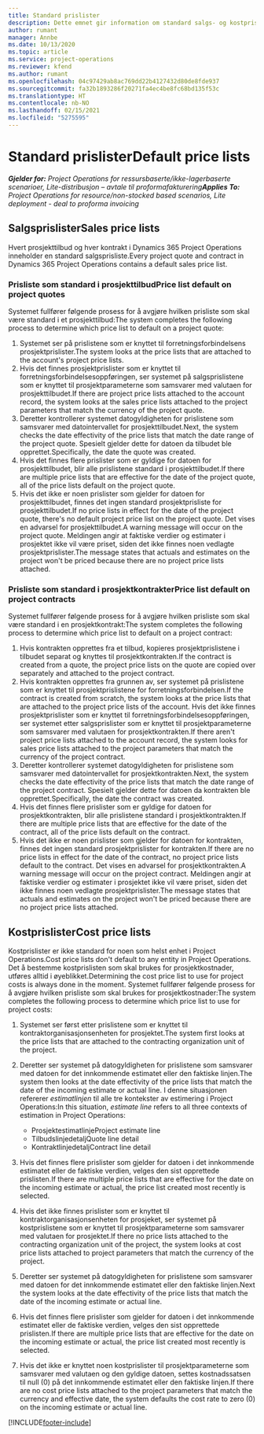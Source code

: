 ```yaml
---
title: Standard prislister
description: Dette emnet gir information om standard salgs- og kostprislister i Project Operations.
author: rumant
manager: Annbe
ms.date: 10/13/2020
ms.topic: article
ms.service: project-operations
ms.reviewer: kfend
ms.author: rumant
ms.openlocfilehash: 04c97429ab8ac769dd22b4127432d80de8fde937
ms.sourcegitcommit: fa32b1893286f20271fa4ec4be8fc68bd135f53c
ms.translationtype: HT
ms.contentlocale: nb-NO
ms.lasthandoff: 02/15/2021
ms.locfileid: "5275595"
---
```

# <a name="default-price-lists"></a><span data-ttu-id="488a7-103">Standard prislister</span><span class="sxs-lookup"><span data-stu-id="488a7-103">Default price lists</span></span>

<span data-ttu-id="488a7-104">_**Gjelder for:** Project Operations for ressursbaserte/ikke-lagerbaserte scenarioer, Lite-distribusjon – avtale til proformafakturering_</span><span class="sxs-lookup"><span data-stu-id="488a7-104">_**Applies To:** Project Operations for resource/non-stocked based scenarios, Lite deployment - deal to proforma invoicing_</span></span>

## <a name="sales-price-lists"></a><span data-ttu-id="488a7-105">Salgsprislister</span><span class="sxs-lookup"><span data-stu-id="488a7-105">Sales price lists</span></span>

<span data-ttu-id="488a7-106">Hvert prosjekttilbud og hver kontrakt i Dynamics 365 Project Operations inneholder en standard salgsprisliste.</span><span class="sxs-lookup"><span data-stu-id="488a7-106">Every project quote and contract in Dynamics 365 Project Operations contains a default sales price list.</span></span> 

### <a name="price-list-default-on-project-quotes"></a><span data-ttu-id="488a7-107">Prisliste som standard i prosjekttilbud</span><span class="sxs-lookup"><span data-stu-id="488a7-107">Price list default on project quotes</span></span>
<span data-ttu-id="488a7-108">Systemet fullfører følgende prosess for å avgjøre hvilken prisliste som skal være standard i et prosjekttilbud:</span><span class="sxs-lookup"><span data-stu-id="488a7-108">The system completes the following process to determine which price list to default on a project quote:</span></span>

1. <span data-ttu-id="488a7-109">Systemet ser på prislistene som er knyttet til forretningsforbindelsens prosjektprislister.</span><span class="sxs-lookup"><span data-stu-id="488a7-109">The system looks at the price lists that are attached to the account's project price lists.</span></span> 
2. <span data-ttu-id="488a7-110">Hvis det finnes prosjektprislister som er knyttet til forretningsforbindelsesoppføringen, ser systemet på salgsprislistene som er knyttet til prosjektparameterne som samsvarer med valutaen for prosjekttilbudet.</span><span class="sxs-lookup"><span data-stu-id="488a7-110">If there are project price lists attached to the account record, the system looks at the sales price lists attached to the project parameters that match the currency of the project quote.</span></span>
3. <span data-ttu-id="488a7-111">Deretter kontrollerer systemet datogyldigheten for prislistene som samsvarer med datointervallet for prosjekttilbudet.</span><span class="sxs-lookup"><span data-stu-id="488a7-111">Next, the system checks the date effectivity of the price lists that match the date range of the project quote.</span></span> <span data-ttu-id="488a7-112">Spesielt gjelder dette for datoen da tilbudet ble opprettet.</span><span class="sxs-lookup"><span data-stu-id="488a7-112">Specifically, the date the quote was created.</span></span>
4. <span data-ttu-id="488a7-113">Hvis det finnes flere prislister som er gyldige for datoen for prosjekttilbudet, blir alle prislistene standard i prosjekttilbudet.</span><span class="sxs-lookup"><span data-stu-id="488a7-113">If there are multiple price lists that are effective for the date of the project quote, all of the price lists default on the project quote.</span></span>
5. <span data-ttu-id="488a7-114">Hvis det ikke er noen prislister som gjelder for datoen for prosjekttilbudet, finnes det ingen standard prosjektprisliste for prosjekttilbudet.</span><span class="sxs-lookup"><span data-stu-id="488a7-114">If no price lists in effect for the date of the project quote, there's no default project price list on the project quote.</span></span> <span data-ttu-id="488a7-115">Det vises en advarsel for prosjekttilbudet.</span><span class="sxs-lookup"><span data-stu-id="488a7-115">A warning message will occur on the project quote.</span></span> <span data-ttu-id="488a7-116">Meldingen angir at faktiske verdier og estimater i prosjektet ikke vil være priset, siden det ikke finnes noen vedlagte prosjektprislister.</span><span class="sxs-lookup"><span data-stu-id="488a7-116">The message states that actuals and estimates on the project won't be priced because there are no project price lists attached.</span></span>

### <a name="price-list-default-on-project-contracts"></a><span data-ttu-id="488a7-117">Prisliste som standard i prosjektkontrakter</span><span class="sxs-lookup"><span data-stu-id="488a7-117">Price list default on project contracts</span></span> 
<span data-ttu-id="488a7-118">Systemet fullfører følgende prosess for å avgjøre hvilken prisliste som skal være standard i en prosjektkontrakt:</span><span class="sxs-lookup"><span data-stu-id="488a7-118">The system completes the following process to determine which price list to default on a project contract:</span></span>

1. <span data-ttu-id="488a7-119">Hvis kontrakten opprettes fra et tilbud, kopieres prosjektprislistene i tilbudet separat og knyttes til prosjektkontrakten.</span><span class="sxs-lookup"><span data-stu-id="488a7-119">If the contract is created from a quote, the project price lists on the quote are copied over separately and attached to the project contract.</span></span>
2. <span data-ttu-id="488a7-120">Hvis kontrakten opprettes fra grunnen av, ser systemet på prislistene som er knyttet til prosjektprislistene for forretningsforbindelsen.</span><span class="sxs-lookup"><span data-stu-id="488a7-120">If the contract is created from scratch, the system looks at the price lists that are attached to the project price lists of the account.</span></span> <span data-ttu-id="488a7-121">Hvis det ikke finnes prosjektprislister som er knyttet til forretningsforbindelsesoppføringen, ser systemet etter salgsprislister som er knyttet til prosjektparameterne som samsvarer med valutaen for prosjektkontrakten.</span><span class="sxs-lookup"><span data-stu-id="488a7-121">If there aren't project price lists attached to the account record, the system looks for sales price lists attached to the project parameters that match the currency of the project contract.</span></span>
4. <span data-ttu-id="488a7-122">Deretter kontrollerer systemet datogyldigheten for prislistene som samsvarer med datointervallet for prosjektkontrakten.</span><span class="sxs-lookup"><span data-stu-id="488a7-122">Next, the system checks the date effectivity of the price lists that match the date range of the project contract.</span></span> <span data-ttu-id="488a7-123">Spesielt gjelder dette for datoen da kontrakten ble opprettet.</span><span class="sxs-lookup"><span data-stu-id="488a7-123">Specifically, the date the contract was created.</span></span>
5. <span data-ttu-id="488a7-124">Hvis det finnes flere prislister som er gyldige for datoen for prosjektkontrakten, blir alle prislistene standard i prosjektkontrakten.</span><span class="sxs-lookup"><span data-stu-id="488a7-124">If there are multiple price lists that are effective for the date of the contract, all of the price lists default on the contract.</span></span>
6. <span data-ttu-id="488a7-125">Hvis det ikke er noen prislister som gjelder for datoen for kontrakten, finnes det ingen standard prosjektprislister for kontrakten.</span><span class="sxs-lookup"><span data-stu-id="488a7-125">If there are no price lists in effect for the date of the contract, no project price lists default to the contract.</span></span> <span data-ttu-id="488a7-126">Det vises en advarsel for prosjektkontrakten.</span><span class="sxs-lookup"><span data-stu-id="488a7-126">A warning message will occur on the project contract.</span></span> <span data-ttu-id="488a7-127">Meldingen angir at faktiske verdier og estimater i prosjektet ikke vil være priset, siden det ikke finnes noen vedlagte prosjektprislister.</span><span class="sxs-lookup"><span data-stu-id="488a7-127">The message states that actuals and estimates on the project won't be priced because there are no project price lists attached.</span></span>

## <a name="cost-price-lists"></a><span data-ttu-id="488a7-128">Kostprislister</span><span class="sxs-lookup"><span data-stu-id="488a7-128">Cost price lists</span></span>

<span data-ttu-id="488a7-129">Kostprislister er ikke standard for noen som helst enhet i Project Operations.</span><span class="sxs-lookup"><span data-stu-id="488a7-129">Cost price lists don't default to any entity in Project Operations.</span></span> <span data-ttu-id="488a7-130">Det å bestemme kostprislisten som skal brukes for prosjektkostnader, utføres alltid i øyeblikket.</span><span class="sxs-lookup"><span data-stu-id="488a7-130">Determining the cost price list to use for project costs is always done in the moment.</span></span> <span data-ttu-id="488a7-131">Systemet fullfører følgende prosess for å avgjøre hvilken prisliste som skal brukes for prosjektkostnader:</span><span class="sxs-lookup"><span data-stu-id="488a7-131">The system completes the following process to determine which price list to use for project costs:</span></span>

1. <span data-ttu-id="488a7-132">Systemet ser først etter prislistene som er knyttet til kontraktorganisasjonsenheten for prosjektet.</span><span class="sxs-lookup"><span data-stu-id="488a7-132">The system first looks at the price lists that are attached to the contracting organization unit of the project.</span></span>
2. <span data-ttu-id="488a7-133">Deretter ser systemet på datogyldigheten for prislistene som samsvarer med datoen for det innkommende estimatet eller den faktiske linjen.</span><span class="sxs-lookup"><span data-stu-id="488a7-133">The system then looks at the date effectivity of the price lists that match the date of the incoming estimate or actual line.</span></span> <span data-ttu-id="488a7-134">I denne situasjonen refererer *estimatlinjen* til alle tre kontekster av estimering i Project Operations:</span><span class="sxs-lookup"><span data-stu-id="488a7-134">In this situation, *estimate line* refers to all three contexts of estimation in Project Operations:</span></span>

    - <span data-ttu-id="488a7-135">Prosjektestimatlinje</span><span class="sxs-lookup"><span data-stu-id="488a7-135">Project estimate line</span></span>
    - <span data-ttu-id="488a7-136">Tilbudslinjedetalj</span><span class="sxs-lookup"><span data-stu-id="488a7-136">Quote line detail</span></span>
    - <span data-ttu-id="488a7-137">Kontraktlinjedetalj</span><span class="sxs-lookup"><span data-stu-id="488a7-137">Contract line detail</span></span>
  
3. <span data-ttu-id="488a7-138">Hvis det finnes flere prislister som gjelder for datoen i det innkommende estimatet eller de faktiske verdien, velges den sist opprettede prislisten.</span><span class="sxs-lookup"><span data-stu-id="488a7-138">If there are multiple price lists that are effective for the date on the incoming estimate or actual, the price list created most recently is selected.</span></span>
4. <span data-ttu-id="488a7-139">Hvis det ikke finnes prislister som er knyttet til kontraktorganisasjonsenheten for prosjeket, ser systemet på kostprislistene som er knyttet til prosjektparameterne som samsvarer med valutaen for prosjektet.</span><span class="sxs-lookup"><span data-stu-id="488a7-139">If there no price lists attached to the contracting organization unit of the project, the system looks at cost price lists attached to project parameters that match the currency of the project.</span></span>
5. <span data-ttu-id="488a7-140">Deretter ser systemet på datogyldigheten for prislistene som samsvarer med datoen for det innkommende estimatet eller den faktiske linjen.</span><span class="sxs-lookup"><span data-stu-id="488a7-140">Next the system looks at the date effectivity of the price lists that match the date of the incoming estimate or actual line.</span></span> 
6. <span data-ttu-id="488a7-141">Hvis det finnes flere prislister som gjelder for datoen i det innkommende estimatet eller de faktiske verdien, velges den sist opprettede prislisten.</span><span class="sxs-lookup"><span data-stu-id="488a7-141">If there are multiple price lists that are effective for the date on the incoming estimate or actual, the price list created most recently is selected.</span></span>
7. <span data-ttu-id="488a7-142">Hvis det ikke er knyttet noen kostprislister til prosjektparameterne som samsvarer med valutaen og den gyldige datoen, settes kostnadssatsen til null (0) på det innkommende estimatet eller den faktiske linjen.</span><span class="sxs-lookup"><span data-stu-id="488a7-142">If there are no cost price lists attached to the project parameters that match the currency and effective date, the system defaults the cost rate to zero (0) on the incoming estimate or actual line.</span></span>


[!INCLUDE[footer-include](../includes/footer-banner.md)]